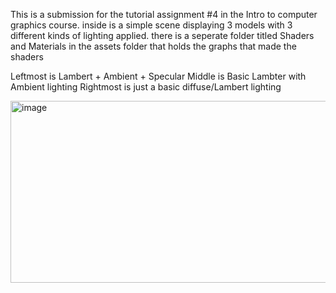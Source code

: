 This is a submission for the tutorial assignment #4 in the Intro to computer graphics course. inside is a simple scene displaying 3 models with 3 different kinds of lighting applied. there is a seperate folder titled Shaders and Materials in the assets folder that holds the graphs that made the shaders

Leftmost  is Lambert + Ambient + Specular
Middle is Basic Lambter with Ambient lighting 
Rightmost  is just a basic diffuse/Lambert lighting 

<img width="624" height="291" alt="image" src="https://github.com/user-attachments/assets/0f95cbc8-166f-4546-b59f-d5bf5b0feeb7" />
